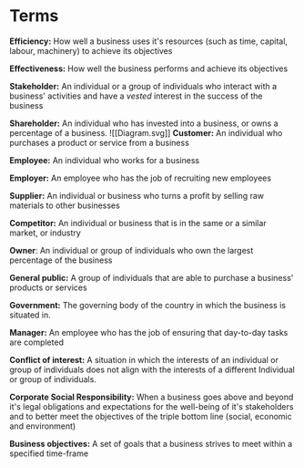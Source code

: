 
# Terms

**Efficiency:** How well a business uses it's resources (such as time, capital, labour, machinery) to achieve its objectives

**Effectiveness:** How well the business performs and achieve its objectives

**Stakeholder:** An individual or a group of individuals who interact with a business' activities and have a *vested* interest in the success of the business 

**Shareholder:** An individual who has invested into a business, or owns a percentage of a business. 
![[Diagram.svg]]
**Customer:** An individual who purchases a product or service from a business

**Employee:** An individual who works for a business

**Employer:** An employee who has the job of recruiting new employees

**Supplier:** An individual or business who turns a profit by selling raw materials to other businesses

**Competitor:** An individual or business that is in the same or a similar market, or  industry

**Owner**: An individual or group of individuals who own the largest percentage of the business

**General public:** A group of individuals that are able to purchase a business' products or services

**Government:** The governing body of the country in which the business is situated in. 

**Manager:** An employee who has the job of ensuring that day-to-day tasks are completed

**Conflict of interest:** A situation in which the interests of an individual or group of individuals does not align with the interests of a different Individual or group of individuals. 

**Corporate Social Responsibility:** When a business goes above and beyond it's legal obligations and expectations for the well-being of it's stakeholders and to better meet the objectives of the triple bottom line (social, economic and environment)

**Business objectives:** A set of goals that a business strives to meet within a specified time-frame





